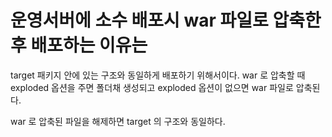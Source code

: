 # 운영서버에 소수 배포시 war 파일로 압축한 후 배포하는 이유는

target 패키지 안에 있는 구조와 동일하게 배포하기 위해서이다. war 로 압축할 때 exploded 옵션을 주면 폴더채 생성되고 exploded 옵션이 없으면 war 파일로 압축된다.

war 로 압축된 파일을 해제하면 target 의 구조와 동일하다.
